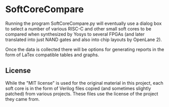 # SoftCoreCompare

Running the program SoftCoreCompare.py will eventually use a dialog box to select a
number of various RISC-C and other small soft cores to be compared  when synthesized
by Yosys to several FPGAs (and later translated into just NAND gates and also into
chip layouts by OpenLane 2).

Once the data is collected there will be options for generating reports in the form
of LaTex compatible tables and graphs.

## License

While the "MIT license" is used for the original material in this project, each soft
core is in the form of Verilog files copied (and sometimes slightly patched) from
various projects. These files use the license of the project they came from.
